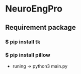 # NeuroEngPro

## Requirement package
### $ pip install tk
### $ pip install pillow

* runing -> python3 main.py